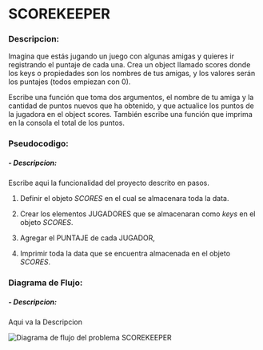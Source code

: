 # SCOREKEEPER

### Descripcion:
Imagina que estás jugando un juego con algunas amigas y quieres ir registrando el puntaje de cada una. Crea un object llamado scores donde los keys o propiedades son los nombres de tus amigas, y los valores serán los puntajes (todos empiezan con 0).

Escribe una función que toma dos argumentos, el nombre de tu amiga y la cantidad de puntos nuevos que ha obtenido, y que actualice los puntos de la jugadora en el object scores. También escribe una función que imprima en la consola el total de los puntos.

### Pseudocodigo:
##### - Descripcion:
Escribe aqui la funcionalidad del proyecto descrito en pasos.

1. Definir el objeto *SCORES* en el cual se almacenara toda la data.

2. Crear los elementos JUGADORES que se almacenaran como _keys_ en el objeto *SCORES*.

3. Agregar el PUNTAJE de cada JUGADOR,

4. Imprimir toda la data que se encuentra almacenada en el objeto *SCORES*.


### Diagrama de Flujo:

##### - Descripcion:
Aqui va la Descripcion

![Diagrama de flujo del problema SCOREKEEPER]()
